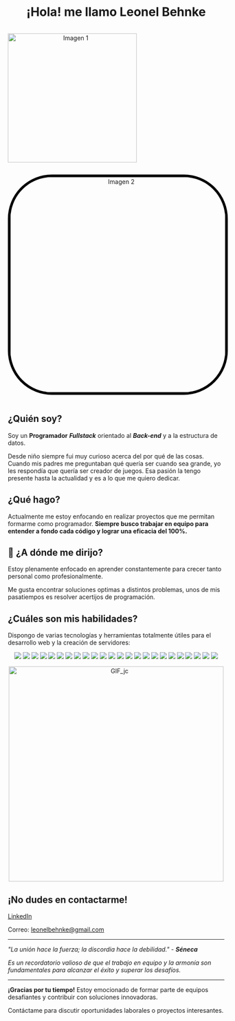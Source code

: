 <h1 align="center"> ¡Hola! me llamo Leonel Behnke </h1> 
<div style="
 display: flex;
 flex-direction: column;
 justify-content: space-between;
 align-items: flex-start;
 width: 100%;
"
>
 <p align="center">
  <img src="https://www.codewars.com/users/griimreaper/badges/large" alt="Imagen 1"  width="300">
 </p>
 <p align="center">
  <img src="https://res.cloudinary.com/ecommercetech/image/upload/v1692683672/Upload/ryxkdptptmwtidcj4gqo.png" style="border: solid 6px black;border-radius: 20%" alt="Imagen 2" align="center" width="500">
 </p>
</div>

## **¿Quién soy?**
Soy un **Programador** ***Fullstack*** orientado al ***Back-end*** y a la estructura de datos.

Desde niño siempre fui muy curioso acerca del por qué de las cosas. Cuando mis padres me preguntaban qué quería ser cuando sea grande, yo les respondía que quería ser creador de juegos. Esa pasión la tengo presente hasta la actualidad y es a lo que me quiero dedicar.

## **¿Qué hago?**
Actualmente me estoy enfocando en realizar proyectos que me permitan formarme como programador. **Siempre busco trabajar en equipo para entender a fondo cada código y lograr una eficacia del 100%.**

## 🚀  **¿A dónde me dirijo?** 
Estoy plenamente enfocado en aprender constantemente para crecer tanto personal como profesionalmente.

Me gusta encontrar soluciones optimas a distintos problemas, unos de mis pasatiempos es resolver acertijos de programación.

## **¿Cuáles son mis habilidades?**
Dispongo de varias tecnologías y herramientas totalmente útiles para el desarrollo web y la creación de servidores:

<div align="center" display="flex">
 <img src="https://img.shields.io/badge/JavaScript-323330?style=for-the-badge&logo=javascript&logoColor=F7DF1E"/>
 <img src="https://img.shields.io/badge/Python-FFD43B?style=for-the-badge&logo=python&logoColor=blue"/>
 <img src="https://img.shields.io/badge/HTML5-E34F26?style=for-the-badge&logo=html5&logoColor=white"/>
 <img src="https://img.shields.io/badge/next%20js-000000?style=for-the-badge&logo=nextdotjs&logoColor=white"/>
 <img src="https://img.shields.io/badge/nestjs-E0234E?style=for-the-badge&logo=nestjs&logoColor=white"/>
 <img src="https://img.shields.io/badge/Node%20js-339933?style=for-the-badge&logo=nodedotjs&logoColor=white"/>
 <img src="https://img.shields.io/badge/ts--node-3178C6?style=for-the-badge&logo=ts-node&logoColor=white"/>
 <img src="https://img.shields.io/badge/React-20232A?style=for-the-badge&logo=react&logoColor=61DAFB"/>
 <img src="https://img.shields.io/badge/Redux-593D88?style=for-the-badge&logo=redux&logoColor=white"/>
 <img src="https://img.shields.io/badge/Tailwind_CSS-38B2AC?style=for-the-badge&logo=tailwind-css&logoColor=white"/>
 <img src="https://img.shields.io/badge/PostgreSQL-316192?style=for-the-badge&logo=postgresql&logoColor=white"/>
 <img src="https://img.shields.io/badge/Sequelize-52B0E7?style=for-the-badge&logo=Sequelize&logoColor=white"/>
 <img src="https://img.shields.io/badge/chai-A30701?style=for-the-badge&logo=chai&logoColor=white"/>
 <img src="https://img.shields.io/badge/Jest-C21325?style=for-the-badge&logo=jest&logoColor=white"/>
 <img src="https://img.shields.io/badge/Express%20js-000000?style=for-the-badge&logo=express&logoColor=white"/>
 <img src="https://img.shields.io/badge/Insomnia-5849be?style=for-the-badge&logo=Insomnia&logoColor=white"/>
 <img src="https://img.shields.io/badge/strapi-2F2E8B?style=for-the-badge&logo=strapi&logoColor=white"/>
 <img src="https://img.shields.io/badge/JWT-000000?style=for-the-badge&logo=JSON%20web%20tokens&logoColor=white"/>
 <img src="https://img.shields.io/badge/eslint-3A33D1?style=for-the-badge&logo=eslint&logoColor=white"/>
 <img src="https://img.shields.io/badge/GIT-E44C30?style=for-the-badge&logo=git&logoColor=white"/>
 <img src="https://img.shields.io/badge/Trello-0052CC?style=for-the-badge&logo=trello&logoColor=white"/>
 <img src="https://img.shields.io/badge/Jira-0052CC?style=for-the-badge&logo=Jira&logoColor=white"/>
 <img src="https://img.shields.io/badge/Adobe%20Photoshop-31A8FF?style=for-the-badge&logo=Adobe%20Photoshop&logoColor=black"/>
 <img src="https://img.shields.io/badge/Adobe%20after%20affects-CF96FD?style=for-the-badge&logo=Adobe%20after%20effects&logoColor=393665"/>
</div>

<p align="center">
  <img src="https://78.media.tumblr.com/69b74540b716c22f78bacdff91f02bf2/tumblr_inline_p80m8wJkm61r4kz8i_540.gif" alt="GIF_jc" width="500"/>
</p>

## ¡No dudes en contactarme!

[LinkedIn](https://www.linkedin.com/in/leonelbehnkedev/)

Correo: [leonelbehnke@gmail.com](mailto:leonelbehnke@gmail.com)

************

*"La unión hace la fuerza; la discordia hace la debilidad."* - ***Séneca***

*Es un recordatorio valioso de que el trabajo en equipo y la armonía son fundamentales para alcanzar el éxito y superar los desafíos.*

---

**¡Gracias por tu tiempo!** Estoy emocionado de formar parte de equipos desafiantes y contribuir con soluciones innovadoras. 

Contáctame para discutir oportunidades laborales o proyectos interesantes.
